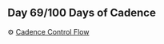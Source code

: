 ## Day 69/100 Days of Cadence

⚙️ [Cadence Control Flow](https://developers.flow.com/cadence/language/control-flow)

